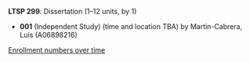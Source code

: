 **LTSP 299**: Dissertation (1–12 units, by 1)

- **001** (Independent Study) (time and location TBA) by Martin-Cabrera, Luis (A06898216)

[Enrollment numbers over time](./LTSP299.tsv)
